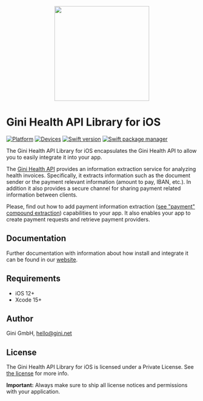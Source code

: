 <p align="center">
<img src="img/repo-logo.png" width="250">
</p>

# Gini Health API Library for iOS

[![Platform](https://img.shields.io/badge/platform-iOS-lightgrey.svg)]()
[![Devices](https://img.shields.io/badge/devices-iPhone%20%7C%20iPad-blue.svg)]()
[![Swift version](https://img.shields.io/badge/swift-5.0-orange.svg)]()
[![Swift package manager](https://img.shields.io/badge/Swift_Package_Manager-compatible-orange?style=flat-square)]()


The Gini Health API Library for iOS encapsulates the Gini Health API to allow you to easily integrate it into your app.
 
The [Gini Health API](https://health-api.gini.net/documentation/v3/#gini-health-api-documentation-v3-0) provides an information extraction service for analyzing health invoices. Specifically, it extracts information such as the document sender or the payment relevant information (amount to pay, IBAN, etc.). In addition it also provides a secure channel for sharing payment related information between clients.

Please, find out how to add payment information extraction ([see "payment" compound extraction](https://health-api.gini.net/documentation/v3/#available-compound-extractions))
capabilities to your app. It also enables your app to create payment requests and retrieve payment providers.

## Documentation

Further documentation with information about how install and integrate it can be found in our [website](https://developer.gini.net/gini-mobile-ios/GiniHealthAPILibrary/index.html).

## Requirements

- iOS 12+
- Xcode 15+

## Author

Gini GmbH, hello@gini.net

## License

The Gini Health API Library for iOS is licensed under a Private License. See [the license](https://developer.gini.net/gini-mobile-ios/GiniHealthAPILibrary/license.html) for more info.

**Important:** Always make sure to ship all license notices and permissions with your application.
